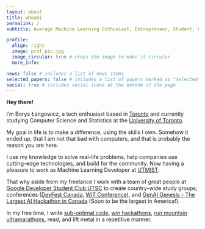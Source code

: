 ```yaml
---
layout: about
title: whoami
permalink: /
subtitle: Average Machine Learning Enthusiast, Entrepreneur, Student, Lifelong Learner, Time Person of the Year 2006

profile:
  align: right
  image: prof_pic.jpg
  image_circular: true # crops the image to make it circular
  more_info:

news: false # includes a list of news items
selected_papers: false # includes a list of papers marked as "selected={true}"
social: true # includes social icons at the bottom of the page
---
```


**Hey there!**

I’m Borys Łangowicz, a tech enthusiast based in [Toronto](https://www.toronto.ca/) and currently studying Computer Science and Statistics at the [University of Toronto](https://www.utoronto.ca/).

My goal in life is to make a difference, using the skills I own. Somehow it ended up, that I am not that bad with computers, and that is probably the reason you are here.

I use my knowledge to solve real-life problems, help companies use cutting-edge technologies, and build for the community. Now having a pleasure to work as Machine Learning Developer at [UTMIST](https://utmist.gitlab.io/).

That why aside from my freelance I work with a team of great people at [Google Developer Student Club UTSC](https://www.linkedin.com/company/gdscutsc/mycompany/) to create country-wide study groups, conferences ([DevFest Canada](https://gdsc.devfest.ca/), [WiT Conference](https://gdsc.community.dev/events/details/developer-student-clubs-university-of-toronto-mississauga-presents-international-womens-day-women-in-tech-conference-2024/)), and [GenAI Genesis - The Largest AI Hackathon in Canada](https://genaigenesis.ca/) (Soon to be the largest in America!).

In my free time, I write [sub-optimal code](https://github.com/neloduka-sobe?tab=repositories), [win hackathons](https://devpost.com/neloduka-sobe),  [run mountain ultramarathons](https://utmb.world/en/runner/4769372.borys.langowicz), read, and lift metal in a repetitive manner.
